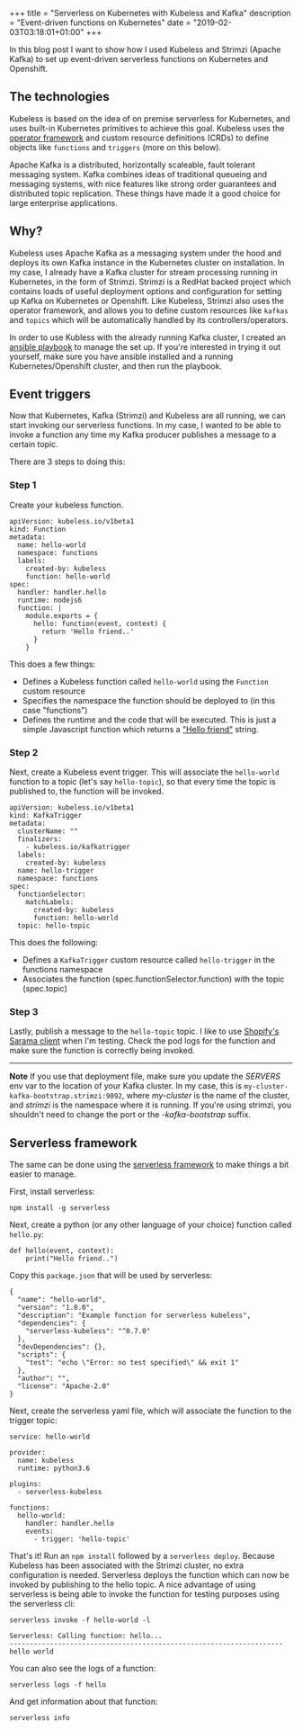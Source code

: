+++
title = "Serverless on Kubernetes with Kubeless and Kafka"
description = "Event-driven functions on Kubernetes"
date = "2019-02-03T03:18:01+01:00"
+++

In this blog post I want to show how I used Kubeless and Strimzi (Apache Kafka) to set up event-driven serverless functions on Kubernetes and Openshift.

## The technologies

Kubeless is based on the idea of on premise serverless for Kubernetes, and uses built-in Kubernetes primitives to achieve this goal. Kubeless uses the [operator framework](https://coreos.com/operators/) and custom resource definitions (CRDs) to define objects like `functions` and `triggers` (more on this below).

Apache Kafka is a distributed, horizontally scaleable, fault tolerant messaging system.
Kafka combines ideas of traditional queueing and messaging systems, with nice features like strong order guarantees and distributed topic replication. These things have made it a good choice for large enterprise applications.

## Why?

Kubeless uses Apache Kafka as a messaging system under the hood and deploys its own Kafka instance in the Kubernetes cluster on installation. In my case, I already have a Kafka cluster for stream processing running in Kubernetes, in the form of Strimzi. Strimzi is a RedHat backed project which contains loads of useful deployment options and configuration for setting up Kafka on Kubernetes or Openshift. Like Kubeless, Strimzi also uses the operator framework, and allows you to define custom resources like `kafkas` and `topics` which will be automatically handled by its controllers/operators.

In order to use Kubless with the already running Kafka cluster, I created an [ansible playbook](https://github.com/dimitraz/kafkaless-installer) to manage the set up. If you're interested in trying it out yourself, make sure you have ansible installed and a running Kubernetes/Openshift cluster, and then run the playbook.

## Event triggers

Now that Kubernetes, Kafka (Strimzi) and Kubeless are all running, we can start invoking our serverless functions. In my case, I wanted to be able to invoke a function any time my Kafka producer publishes a message to a certain topic.

There are 3 steps to doing this:

### Step 1

Create your kubeless function.

```
apiVersion: kubeless.io/v1beta1
kind: Function
metadata:
  name: hello-world
  namespace: functions
  labels:
    created-by: kubeless
    function: hello-world
spec:
  handler: handler.hello
  runtime: nodejs6
  function: |
    module.exports = {
      hello: function(event, context) {
        return 'Hello friend..'
      }
    }
```

This does a few things:

- Defines a Kubeless function called `hello-world` using the `Function` custom resource
- Specifies the namespace the function should be deployed to (in this case "functions")
- Defines the runtime and the code that will be executed. This is just a simple Javascript function which returns a ["Hello friend"](https://media.giphy.com/media/250vleznvxXOM/200.gif) string.

### Step 2

Next, create a Kubeless event trigger. This will associate the `hello-world` function to a topic (let's say `hello-topic`), so that every time the topic is published to, the function will be invoked.

```
apiVersion: kubeless.io/v1beta1
kind: KafkaTrigger
metadata:
  clusterName: ""
  finalizers:
    - kubeless.io/kafkatrigger
  labels:
    created-by: kubeless
  name: hello-trigger
  namespace: functions
spec:
  functionSelector:
    matchLabels:
      created-by: kubeless
      function: hello-world
  topic: hello-topic
```

This does the following:

- Defines a `KafkaTrigger` custom resource called `hello-trigger` in the functions namespace
- Associates the function (spec.functionSelector.function) with the topic (spec.topic)

### Step 3

Lastly, publish a message to the `hello-topic` topic. I like to use [Shopify's Sarama client](https://github.com/dimitraz/kafka-go-clients/tree/master/sarama) when I'm testing. Check the pod logs for the function and make sure the function is correctly being invoked.

---

**Note** If you use that deployment file, make sure you update the _SERVERS_ env var to the location of your Kafka cluster. In my case, this is `my-cluster-kafka-bootstrap.strimzi:9092`, where _my-cluster_ is the name of the cluster, and _strimzi_ is the namespace where it is running. If you're using strimzi, you shouldn't need to change the port or the _-kafka-bootstrap_ suffix.

## Serverless framework

The same can be done using the [serverless framework](https://github.com/serverless/serverless-kubeless) to make things a bit easier to manage.

First, install serverless:

```
npm install -g serverless
```

Next, create a python (or any other language of your choice) function called `hello.py`:

```
def hello(event, context):
    print("Hello friend..")
```

Copy this `package.json` that will be used by serverless:

```
{
  "name": "hello-world",
  "version": "1.0.0",
  "description": "Example function for serverless kubeless",
  "dependencies": {
    "serverless-kubeless": "^0.7.0"
  },
  "devDependencies": {},
  "scripts": {
    "test": "echo \"Error: no test specified\" && exit 1"
  },
  "author": "",
  "license": "Apache-2.0"
}
```

Next, create the serverless yaml file, which will associate the function to the trigger topic:

```
service: hello-world

provider:
  name: kubeless
  runtime: python3.6

plugins:
  - serverless-kubeless

functions:
  hello-world:
    handler: handler.hello
    events:
      - trigger: 'hello-topic'
```

That's it! Run an `npm install` followed by a `serverless deploy`. Because Kubeless has been associated with the Strimzi cluster, no extra configuration is needed. Serverless deploys the function which can now be invoked by publishing to the hello topic.
A nice advantage of using serverless is being able to invoke the function for testing purposes using the serverless cli:

```
serverless invoke -f hello-world -l

Serverless: Calling function: hello...
--------------------------------------------------------------------
hello world
```

You can also see the logs of a function:

```
serverless logs -f hello
```

And get information about that function:

```
serverless info
```
